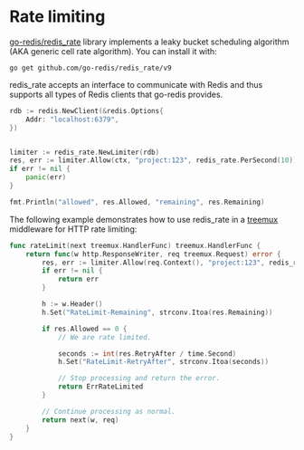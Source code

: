 # Rate limiting

[go-redis/redis_rate](https://github.com/go-redis/redis_rate) library implements a leaky bucket
scheduling algorithm (AKA generic cell rate algorithm). You can install it with:

```shell
go get github.com/go-redis/redis_rate/v9
```

redis_rate accepts an interface to communicate with Redis and thus supports all types of Redis
clients that go-redis provides.

```go
rdb := redis.NewClient(&redis.Options{
    Addr: "localhost:6379",
})


limiter := redis_rate.NewLimiter(rdb)
res, err := limiter.Allow(ctx, "project:123", redis_rate.PerSecond(10))
if err != nil {
    panic(err)
}

fmt.Println("allowed", res.Allowed, "remaining", res.Remaining)
```

The following example demonstrates how to use redis_rate in a
[treemux](https://github.com/vmihailenco/treemux/tree/master/example/rate-limiting) middleware for
HTTP rate limiting:

```go
func rateLimit(next treemux.HandlerFunc) treemux.HandlerFunc {
    return func(w http.ResponseWriter, req treemux.Request) error {
        res, err := limiter.Allow(req.Context(), "project:123", redis_rate.PerMinute(10))
        if err != nil {
            return err
        }

        h := w.Header()
        h.Set("RateLimit-Remaining", strconv.Itoa(res.Remaining))

        if res.Allowed == 0 {
            // We are rate limited.

            seconds := int(res.RetryAfter / time.Second)
            h.Set("RateLimit-RetryAfter", strconv.Itoa(seconds))

            // Stop processing and return the error.
            return ErrRateLimited
        }

        // Continue processing as normal.
        return next(w, req)
    }
}
```
